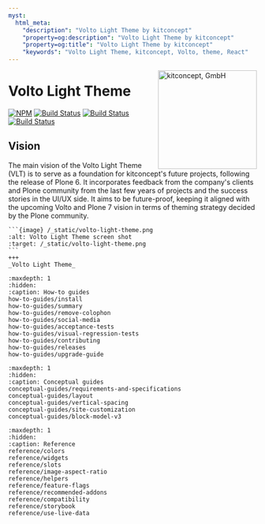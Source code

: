 ```yaml
---
myst:
  html_meta:
    "description": "Volto Light Theme by kitconcept"
    "property=og:description": "Volto Light Theme by kitconcept"
    "property=og:title": "Volto Light Theme by kitconcept"
    "keywords": "Volto Light Theme, kitconcept, Volto, theme, React"
---
```


<picture>
  <source align="right" width="200" media="(prefers-color-scheme: dark)" srcset="https://kitconcept.com/kitconcept-white.svg">
  <img align="right" width="200" alt="kitconcept, GmbH" src="https://kitconcept.com/kitconcept-black.svg">
</picture>

# Volto Light Theme

[![NPM](https://img.shields.io/npm/v/@kitconcept/volto-light-theme.svg)](https://www.npmjs.com/package/@kitconcept/volto-light-theme)
[![Build Status](https://github.com/kitconcept/volto-light-theme/actions/workflows/code.yml/badge.svg)](https://github.com/kitconcept/volto-light-theme/actions)
[![Build Status](https://github.com/kitconcept/volto-light-theme/actions/workflows/unit.yml/badge.svg)](https://github.com/kitconcept/volto-light-theme/actions)
[![Build Status](https://github.com/kitconcept/volto-light-theme/actions/workflows/acceptance.yml/badge.svg)](https://github.com/kitconcept/volto-light-theme/actions)


## Vision

The main vision of the Volto Light Theme (VLT) is to serve as a foundation for kitconcept's future projects, following the release of Plone 6.
It incorporates feedback from the company's clients and Plone community from the last few years of projects and the success stories in the UI/UX side.
It aims to be future-proof, keeping it aligned with the upcoming Volto and Plone 7 vision in terms of theming strategy decided by the Plone community.

````{card}
```{image} /_static/volto-light-theme.png
:alt: Volto Light Theme screen shot
:target: /_static/volto-light-theme.png
```
+++
_Volto Light Theme_
````

```{toctree}
:maxdepth: 1
:hidden:
:caption: How-to guides
how-to-guides/install
how-to-guides/summary
how-to-guides/remove-colophon
how-to-guides/social-media
how-to-guides/acceptance-tests
how-to-guides/visual-regression-tests
how-to-guides/contributing
how-to-guides/releases
how-to-guides/upgrade-guide
```

```{toctree}
:maxdepth: 1
:hidden:
:caption: Conceptual guides
conceptual-guides/requirements-and-specifications
conceptual-guides/layout
conceptual-guides/vertical-spacing
conceptual-guides/site-customization
conceptual-guides/block-model-v3
```

```{toctree}
:maxdepth: 1
:hidden:
:caption: Reference
reference/colors
reference/widgets
reference/slots
reference/image-aspect-ratio
reference/helpers
reference/feature-flags
reference/recommended-addons
reference/compatibility
reference/storybook
reference/use-live-data
```
